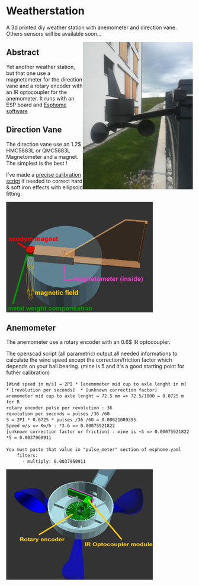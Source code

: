# Weatherstation
A 3d printed diy weather station with anemometer and direction vane. Others sensors will be available soon...

<img align="right" width="297" height="396" src="https://github.com/nliaudat/weatherstation/blob/main/imgs/finished.jpg">

## Abstract

Yet another weather station, but that one use a magnetometer for the direction vane and a rotary encoder with an IR optocoupler for the anemometer.
It runs with an ESP board and [Esphome software](https://esphome.io/)

## Direction Vane

The direction vane use an 1.2$ HMC5883L or QMC5883L Magnetometer and a magnet. The simplest is the best !

I've made a [precise calibration script](https://github.com/nliaudat/magnetometer_calibration) if needed to correct hard & soft iron effects with ellipsoid fitting.

<img align="center" width="396" height="297" src="https://github.com/nliaudat/weatherstation/blob/main/imgs/direction_vane_schematics.png">



## Anemometer

The anemometer use a rotary encoder with an 0.6$ IR optocoupler. 

The openscad script (all parametric) output all needed informations to calculate the wind speed except the correction/friction factor which depends on your ball bearing. (mine is 5 and it's a good starting point for futher calibration)

```
[Wind speed in m/s] = 2PI * [anemometer mid cup to axle lenght in m]  * [revolution per seconds]  * [unknown correction factor]
anemometer mid cup to axle lenght = 72.5 mm => 72.5/1000 = 0.0725 m for R
rotary encoder pulse per revolution : 36
revolution per seconds = pulses /36 /60
S = 2PI * 0.0725 * pulses /36 /60 = 0.00021089395
Speed m/s => Km/h : *3.6 => 0.00075921822
[unknown correction factor or friction] : mine is ~5 => 0.00075921822 *5 = 0.0037960911 

You must paste that value in "pulse_meter" section of esphome.yaml
    filters:
      - multiply: 0.0037960911 
```

<img align="center" width="396" height="297" src="https://github.com/nliaudat/weatherstation/blob/main/imgs/anemometer_schematics.png">



